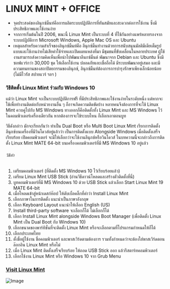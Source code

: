 # LINUX MINT + OFFICE
* จุดประสงค์ของลินุกซ์มิ้นท์คือการผลิตระบบปฏิบัติการที่ทันสมัยและสะดวกต่อการใช้งาน ซึ่งมีประสิทธิภาพและใช้งานง่าย
* จากการเริ่มต้นในปี 2006, ขณะนี้ Linux Mint เป็นระบบที่ 4 ที่ใช้กันอย่างแพร่หลายรองจากระบบปฏิบัติการ Microsoft Windows, Apple Mac OS และ Ubuntu
* เหตุผลสำหรับความสำเร็จของลินุกซ์มิ้นท์คือ
ลีนุกซ์มิ้นทำงานด้วยการสนับสนุนมัลติมีเดียเต็มรูปแบบและใช้งานง่ายไม่เสียค่าใช้จ่ายและเปิดเผยแหล่งที่มา
มีชุมชนที่ขับเคลื่อนในหลายประเทศ ผู้ใช้งานสามารถส่งความคิดเห็นเพื่อนำไปพัฒนาลีนกซ์มิ้นต์
พัฒนาจาก Debian และ Ubuntu ซึ่งมีซอฟแวร์กว่า 30,000 ชุด ให้เลือกใช้งาน
ปลอดภัยและเชื่อถือได้ มีระบบพัฒนาอยู่เสมอ และมีความทนทานของสถาปัตยกรรมของลินุกซ์, ลินุกซ์มิ้นท์ต้องการการบำรุงรักษาเพียงเล็กน้อยน้อย (ไม่มีไวรัส สปายแวร์ ฯลฯ )

###  วิธีติดตั้ง Linux Mint ร่วมกับ Windows 10 
<span style = color : blue> แม้ว่า Linux Mint จะเป็นระบบปฏิบัติการฟรี ที่มีประสิทธิภาพและใช้งานง่ายในระดับหนึ่ง แต่หากจะใช้เพื่อทำงานติดต่อกับหน่วยงานอื่น ๆ ก็อาจเกิดความติดขัดบ้าง  หลายคนจึงต้องการที่จะใช้ Linux Mint  ควบคู่ไปกับ MS Windows  ทางออกก็คือติดตั้งทั้ง Linux Mint และ MS Windows ไว้ในคอมพิวเตอร์เครื่องเดียวกัน  หากต้องการจะใช้ระบบไหน ก็เลือกเอาตอนบูท  

 วิธีดังกล่าว มักจะเรียกกันว่า ทำเป็น Dual Boot หรือ Multi Boot    Linux Mint เรียกการติดตั้งลีนุกซ์บนเครื่องที่มีวินโดวส์อยู่แล้วว่า เป็นการติดตั้งแบบ Alongside Windows  เมื่อติดตั้งเสร็จเรียบร้อย เปิดคอมพิวเตอร์ จะมีให้เลือกว่าจะใช้งานลีนุกซ์หรือวินโดวส์  ในบทความนี้จะกล่าวถึงการติดตั้ง Linux Mint MATE 64-bit บนเครื่องคอมพิวเตอร์ที่มี MS Windows 10 อยู่แล้ว </span> 

###### วิธีทำ
1. เตรียมคอมพิวเตอร์ (ที่ติดตั้ง MS Windows 10 ไว้เรียบร้อยแล้ว)
2. เตรียม Linux Mint USB Stick (อ่านวิธีดาวน์โหลดและสร้างตัวติดตั้งที่นี่)
3. บูทคอมพิวเตอร์ที่มี MS Windows 10 ด้วย USB Stick แล้วเลือก Start Linux Mint 19 MATE 64-bit
4. เมื่อโหลดเข้าสู่หน้าเดสก์ท๊อป ให้ดับเบิ้ลคลิ๊กที่คำว่า Install Linux Mint
5. เลือกภาษาในการติดตั้ง แนะนำเป็นภาษาอังกฤษ
6. เลือก Keyboard Layout แนะนำให้เลือก English (US)
7. Install third-party software จะเลือกก็ได้ ไม่เลือกก็ได้
8. เลือก Install Linux Mint alongside Windows Boot Manager (เพื่อติดตั้ง Linux Mint เป็น Dual Boot กับ Windows 10)
9. เลือกขนาดของพาร์ทิชั่นที่จะติดตั้ง Linux Mint หรือจะเลือกตามที่โปรแกรมกำหนดให้ก็ได้
10. เลือกประเทศไทย
11. ตั้งชื่อผู้ใช้งาน ชื่อคอมพิวเตอร์ และพาสเวิร์ดตามต้องการ รวมทั้งกำหนดว่าจะต้องใส่พาสเวิร์ดตอนล๊อกอิน Linux Mint หรือไม่
12. เมื่อ Linux Mint ติดตั้งเสร็จเรียบร้อย ให้ถอด USB Stick ออก แล้วรีสตาร์ทคอมพิวเตอร์
13. เลือกใช้งาน Linux Mint หรือ Windows 10 จาก Grub Menu

### [Visit Linux Mint](https://distrowatch.com/table.php?distribution=mint) 

![Image](http://mim321.github.io/image-LINUX-MINT/mint1.png)

